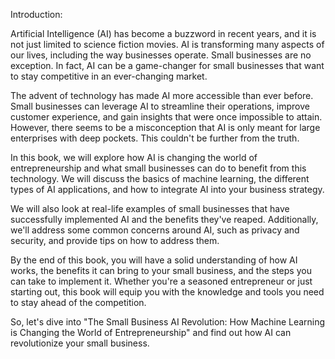 Introduction:

Artificial Intelligence (AI) has become a buzzword in recent years, and it is not just limited to science fiction movies. AI is transforming many aspects of our lives, including the way businesses operate. Small businesses are no exception. In fact, AI can be a game-changer for small businesses that want to stay competitive in an ever-changing market.

The advent of technology has made AI more accessible than ever before. Small businesses can leverage AI to streamline their operations, improve customer experience, and gain insights that were once impossible to attain. However, there seems to be a misconception that AI is only meant for large enterprises with deep pockets. This couldn't be further from the truth.

In this book, we will explore how AI is changing the world of entrepreneurship and what small businesses can do to benefit from this technology. We will discuss the basics of machine learning, the different types of AI applications, and how to integrate AI into your business strategy.

We will also look at real-life examples of small businesses that have successfully implemented AI and the benefits they've reaped. Additionally, we'll address some common concerns around AI, such as privacy and security, and provide tips on how to address them.

By the end of this book, you will have a solid understanding of how AI works, the benefits it can bring to your small business, and the steps you can take to implement it. Whether you're a seasoned entrepreneur or just starting out, this book will equip you with the knowledge and tools you need to stay ahead of the competition.

So, let's dive into "The Small Business AI Revolution: How Machine Learning is Changing the World of Entrepreneurship" and find out how AI can revolutionize your small business.
